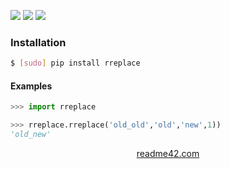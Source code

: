 <!--
https://readme42.com
-->


[![](https://img.shields.io/pypi/v/rreplace.svg?maxAge=3600)](https://pypi.org/project/rreplace/)
[![](https://img.shields.io/badge/License-Unlicense-blue.svg?longCache=True)](https://unlicense.org/)
[![](https://github.com/andrewp-as-is/rreplace.py/workflows/tests42/badge.svg)](https://github.com/andrewp-as-is/rreplace.py/actions)

### Installation
```bash
$ [sudo] pip install rreplace
```

#### Examples
```python
>>> import rreplace

>>> rreplace.rreplace('old_old','old','new',1))
'old_new'
```

<p align="center">
    <a href="https://readme42.com/">readme42.com</a>
</p>